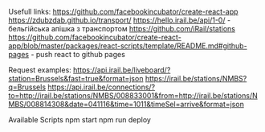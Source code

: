 Usefull links:
https://github.com/facebookincubator/create-react-app
https://zdubzdab.github.io/transport/
https://hello.irail.be/api/1-0/ - бельгійська апішка з транспортом
https://github.com/iRail/stations
https://github.com/facebookincubator/create-react-app/blob/master/packages/react-scripts/template/README.md#github-pages - push react to github pages

Request examples:
https://api.irail.be/liveboard/?station=Brussels&fast=true&format=json
https://irail.be/stations/NMBS?q=Brussels
https://api.irail.be/connections/?to=http://irail.be/stations/NMBS/008833001&from=http://irail.be/stations/NMBS/008814308&date=041116&time=1011&timeSel=arrive&format=json

Available Scripts
npm start
npm run deploy

